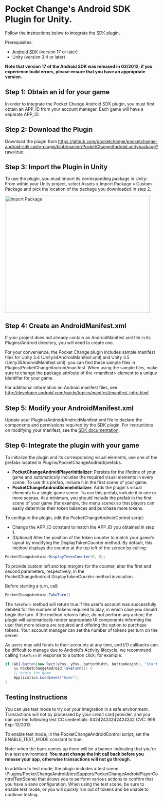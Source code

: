 # Pocket Change's Android SDK Plugin for Unity.

Follow the instructions below to integrate the SDK plugin.

Prerequisites:

- <a href="http://www.eclipse.org/downloads/">Android SDK</a> (version 17 or later)
- Unity (version 3.4 or later)

**Note that version 17 of the Android SDK was released in 03/2012; if you experience build errors, please ensure that you have an appropriate version.**

## Step 1: Obtain an id for your game

In order to integrate the Pocket Change Android SDK plugin, you must first obtain an APP\_ID from your account manager. Each game will have a separate APP\_ID.

## Step 2: Download the Plugin

Download the plugin from <https://github.com/pocketchange/pocketchange-android-sdk-unity-plugin/blob/master/PocketChangeAndroid.unitypackage?raw=true>.

## Step 3: Import the Plugin in Unity

To use the plugin, you must import its corresponding package in Unity: From within your Unity project, select Assets » Import Package » Custom Package and pick the location of the package you downloaded in step 2.

<img src="http://dl.dropbox.com/u/68268326/unity-plugin-doc-images/import_package.png" alt="Import Package" width="476" height="384" />

## Step 4: Create an AndroidManifest.xml

If your project does not already contain an AndroidManifest.xml file in its Plugins/Android directory, you will need to create one.

For your convenience, the Pocket Change plugin includes sample manifest files for Unity 3.4 (Unity34AndroidManifest.xml) and Unity 3.5 (Unity35AndroidManifest.xml); you can find these sample files in Plugins/PocketChangeAndroid/manifest. When using the sample files, make sure to change the package attribute of the &lt;manifest&gt; element to a unique identifier for your game.

For additional information on Android manifest files, see <http://developer.android.com/guide/topics/manifest/manifest-intro.html>.

## Step 5: Modify your AndroidManifest.xml

Update your Plugins/Android/AndroidManifest.xml file to declare the components and permissions required by the SDK plugin. For instructions on modifying your manifest, see the <a href="http://github.com/pocketchange/pocketchange-android-sdk#readme-android-manifest-modifications">SDK documentation</a>.

## Step 6: Integrate the plugin with your game

To initialize the plugin and its corresponding visual elements, use one of the prefabs located in Plugins/PocketChangeAndroid/prefabs.

- **PocketChangeAndroidPlayerInitializer**: Persists for the lifetime of your game and automatically includes the required visual elements in every scene. To use this prefab, include it in the first scene of your game.    
- **PocketChangeAndroidSceneInitializer**: Adds the plugin's visual elements to a single game scene. To use this prefab, include it in one or more scenes. At a minimum, you should include the prefab in the first scene of your game (for example, the menu scene) so that players can easily determine their token balances and purchase more tokens.

To configure the plugin, edit the PocketChangeAndroidControl script:

- Change the APP\_ID constant to match the APP\_ID you obtained in step 1.
- (Optional) Alter the position of the token counter to match your game's layout by modifying the DisplayTokenCounter method. By default, this method displays the counter at the top left of the screen by calling:

```C#
PocketChangeAndroid.DisplayTokenCounter(0, 0);
```

To provide custom left and top margins for the counter, alter the first and second parameters, respectively, in the PocketChangeAndroid.DisplayTokenCounter method invocation.

Before starting a turn, call:

```C#
PocketChangeAndroid.TakeTurn()
```

The `TakeTurn` method will return true if the user's account was successfully debited for the number of tokens required to play, in which case you should begin the turn. If the method returns false, do not perform any action; the plugin will automatically render appropriate UI components informing the user that more tokens are required and offering the option to purchase tokens. Your account manager can set the number of tokens per turn on the server.

As users may add funds to their accounts at any time, and I/O callbacks can be difficult to manage due to Android's Activity lifecycle, we recommend calling `TakeTurn` in response to a button click; for example:

```C#
if (GUI.Button(new Rect(xPos, yPos, buttonWidth, buttonHeight), "Start Game")
    && PocketChangeAndroid.TakeTurn()) {
    // begin the game
    Application.LoadLevel("Game");
}
```

## <a name="testing"></a>Testing Instructions

You can use test mode to try out your integration in a safe environment. Transactions will not by processed by your credit card provider, and you can use the following test CC credentials: #4242424242424242 CVC: 999 Exp: 12/2013.

To enable test mode, in the PocketChangeAndroidControl script, set the ENABLE\_TEST\_MODE constant to true.

Note: when the bank comes up there will be a banner indicating that you're in a test environment. **You must change the init call back before you release your app, otherwise transactions will not go through.**

In addition to test mode, the plugin includes a test scene (Plugins/PocketChangeAndroid/testSupport/PocketChangeAndroidPlayerControlTestScene) that allows you to perform various actions to confirm that you have a sane configuration. When using the test scene, be sure to enable test mode, or you will quickly run out of tokens and be unable to continue testing.

